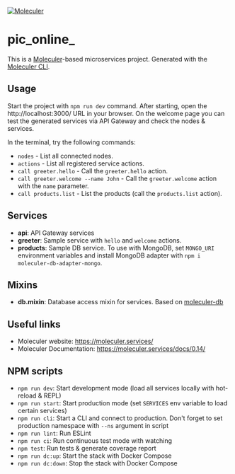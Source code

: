 [![Moleculer](https://badgen.net/badge/Powered%20by/Moleculer/0e83cd)](https://moleculer.services)

# pic_online_

This is a [Moleculer](https://moleculer.services/)-based microservices project. Generated with
the [Moleculer CLI](https://moleculer.services/docs/0.14/moleculer-cli.html).

## Usage

Start the project with `npm run dev` command. After starting, open the http://localhost:3000/ URL in your browser. On
the welcome page you can test the generated services via API Gateway and check the nodes & services.

In the terminal, try the following commands:

- `nodes` - List all connected nodes.
- `actions` - List all registered service actions.
- `call greeter.hello` - Call the `greeter.hello` action.
- `call greeter.welcome --name John` - Call the `greeter.welcome` action with the `name` parameter.
- `call products.list` - List the products (call the `products.list` action).

## Services

- **api**: API Gateway services
- **greeter**: Sample service with `hello` and `welcome` actions.
- **products**: Sample DB service. To use with MongoDB, set `MONGO_URI` environment variables and install MongoDB
  adapter with `npm i moleculer-db-adapter-mongo`.

## Mixins

- **db.mixin**: Database access mixin for services. Based
  on [moleculer-db](https://github.com/moleculerjs/moleculer-db#readme)

## Useful links

* Moleculer website: https://moleculer.services/
* Moleculer Documentation: https://moleculer.services/docs/0.14/

## NPM scripts

- `npm run dev`: Start development mode (load all services locally with hot-reload & REPL)
- `npm run start`: Start production mode (set `SERVICES` env variable to load certain services)
- `npm run cli`: Start a CLI and connect to production. Don't forget to set production namespace with `--ns` argument in
  script
- `npm run lint`: Run ESLint
- `npm run ci`: Run continuous test mode with watching
- `npm test`: Run tests & generate coverage report
- `npm run dc:up`: Start the stack with Docker Compose
- `npm run dc:down`: Stop the stack with Docker Compose

